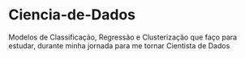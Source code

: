 # Ciencia-de-Dados
Modelos de Classificação, Regressão e Clusterização que faço para estudar, durante minha jornada para me tornar Cientista de Dados

